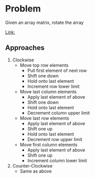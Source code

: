 
# Problem
Given an array matrix, rotate the array

[Link:](https://www.geeksforgeeks.org/rotate-matrix-elements/)

## Approaches
1. Clockwise
    - Move top row elements
        - Pull first element of next row
        - Shift one down
        - Hold onto last element
        - Increment row lower limit
    - Move last column elements
        - Apply last element of above
        - Shift one down
        - Hold onto last element
        - Decrement column upper limit
    - Move last row elements
        - Apply last element of above
        - Shift one up
        - Hold onto last element
        - Decrement row upper limit
    - Move first column elements
        - Apply last element of above
        - Shift one up
        - Increment column lower limit
2. Counter-Clockwise
    - Same as above
